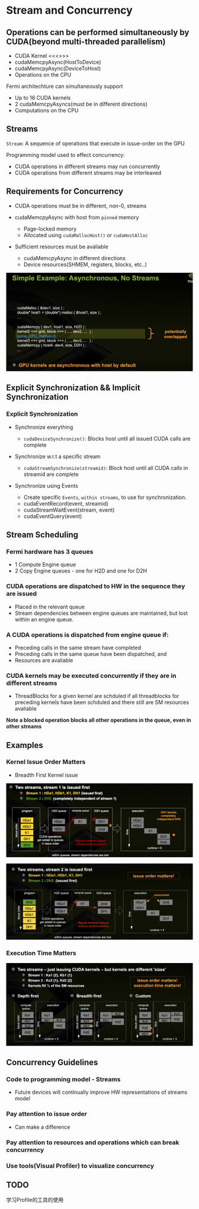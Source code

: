 # Stream and Concurrency

## Operations can be performed simultaneously by CUDA(beyond multi-threaded parallelism)

- CUDA Kernel <<<>>>
- cudaMemcpyAsync(HostToDevice)
- cudaMemcpyAsync(DeviceToHost)
- Operations on the CPU

Fermi architechture can simultaneously support
- Up to 16 CUDA kernels
- 2 cudaMemcpyAsyncs(must be in different directions)
- Computations on the CPU


## Streams

`Stream`: A sequence of operations that execute in issue-order on the GPU


Programming model used to effect concurrency:

- CUDA operations in different streams may run concurrently
- CUDA operations from different streams may be interleaved


## Requirements for Concurrency

- CUDA operations must be in different, non-0, streams
- cudaMemcpyAsync with host from `pinned` memory
    - Page-locked memory
    - Allocated using `cudaMallocHost()` or `cudaHostAlloc`

- Sufficient resources must be avaliable
    - cudaMemcpyAsync in different directions
    - Device resources(SHMEM, registers, blocks, etc..)

![](../imgs/mp08_note2.png)


## Explicit Synchronization && Implicit Synchronization

### Explicit Synchronization

- Synchronize everything

    - `cudaDeviceSynchronize()`: Blocks host until all issued CUDA calls are complete
- Synchronize w.r.t a specific stream

    - `cudaStreamSynchronize(streamid)`: Block host until all CUDA calls in streamid are complete

- Synchronize using Events

    - Create specific `Events`, `within streams`, to use for synchronization.
    - cudaEventRecord(event, streamid)
    - cudaStreamWaitEvent(stream, event)
    - cudaEventQuery(event)

## Stream Scheduling

### Fermi hardware has 3 queues

- 1 Compute Engine queue
- 2 Copy Engine queues - one for H2D and one for D2H

### CUDA operations are dispatched to HW in the sequence they are issued

- Placed in the relevant queue
- Stream dependencies between engine queues are maintained, but lost within an engine queue.

### A CUDA operations is dispatched from engine queue if:

- Preceding calls in the same stream have completed
- Preceding calls in the same queue have been dispatched, and
- Resources are avaliable

### CUDA kernels may be executed concurrently if they are in different streams
- ThreadBlocks for a given kernel are schduled if all threadblocks for preceding kernels have been schduled and there still are SM resources avaliable

**Note a blocked operation blocks all other operations in the queue, even in other streams**

## Examples

### Kernel Issue Order Matters

- Breadth First Kernel issue 


![](../imgs/mp08_note3.png)

![](../imgs/mp08_note4.png)

### Execution Time Matters

![](../imgs/mp08_note5.png)


## Concurrency Guidelines

### Code to programming model - Streams

- Future devices will continually improve HW representations of streams model

### Pay attention to issue order

- Can make a difference

### Pay attention to resources and operations which can break concurrency

### Use tools(Visual Profiler) to visualize concurrency

## TODO

学习Profile的工具的使用



